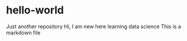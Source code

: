 # hello-world
Just another repository
Hi, I am new here learning data science
This is a markdown file
